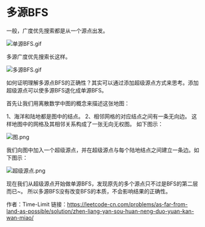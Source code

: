 # 多源BFS

一般，广度优先搜索都是从一个源点出发。

![单源BFS.gif](https://pic.leetcode-cn.com/a3f28eeb94837d510ad7360e756881059e65ca78489d4d9bae6973884b9870bb-%E5%8D%95%E6%BA%90BFS.gif)

多源广度优先搜索长这样。

![多源BFS.gif](https://pic.leetcode-cn.com/be6bdff2b8d983d2135e5d2675b4dae750fef16104c904e462d9b1d64ef6d8ed-%E5%A4%9A%E6%BA%90BFS.gif)


如何证明理解多源点BFS的正确性？其实可以通过添加超级源点方式来思考。添加超级源点可以使多源BFS退化成单源BFS。

首先让我们用离散数学中图的概念来描述这张地图：

1、海洋和陆地都是图中的结点。
2、相邻网格的对应结点之间有一条无向边。
这样地图中的网格及其相邻关系构成了一张无向无权图。 如下图示：

![图.png](https://pic.leetcode-cn.com/3d08b7302e78bc926042856191ea0ffce1312b16c10ecdc08df12c1502ef7c37-%E5%9B%BE.png)

我们向图中加入一个超级源点，并在超级源点与每个陆地结点之间建立一条边。如下图示：

![超级源点.png](https://pic.leetcode-cn.com/5d4d1debe4c272fc248d67b9eeda8f2f8e530bc35a38c286bf3e6b8285e85859-%E8%B6%85%E7%BA%A7%E6%BA%90%E7%82%B9.png)


现在我们从超级源点开始做单源BFS，发现原先的多个源点只不过是BFS的第二层而已~。
所以多源BFS没有改变BFS的本质，不会影响结果的正确性。

作者：Time-Limit
链接：https://leetcode-cn.com/problems/as-far-from-land-as-possible/solution/zhen-liang-yan-sou-huan-neng-duo-yuan-kan-wan-miao/



